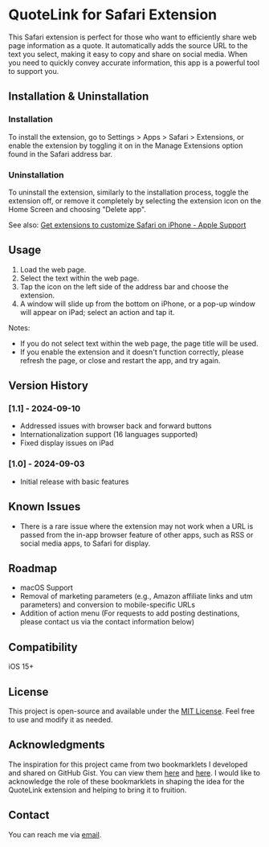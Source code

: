 # QuoteLink for Safari Extension

This Safari extension is perfect for those who want to efficiently share web page information as a quote. It automatically adds the source URL to the text you select, making it easy to copy and share on social media. When you need to quickly convey accurate information, this app is a powerful tool to support you.

## Installation & Uninstallation

### Installation
To install the extension, go to Settings > Apps > Safari > Extensions, or enable the extension by toggling it on in the Manage Extensions option found in the Safari address bar.

### Uninstallation
To uninstall the extension, similarly to the installation process, toggle the extension off, or remove it completely by selecting the extension icon on the Home Screen and choosing "Delete app".

See also: [Get extensions to customize Safari on iPhone - Apple Support](https://support.apple.com/guide/iphone/iphab0432bf6/17.0/ios/17.0)

## Usage

1. Load the web page.
2. Select the text within the web page.
3. Tap the icon on the left side of the address bar and choose the extension.
4. A window will slide up from the bottom on iPhone, or a pop-up window will appear on iPad; select an action and tap it.

Notes:
- If you do not select text within the web page, the page title will be used.
- If you enable the extension and it doesn't function correctly, please refresh the page, or close and restart the app, and try again.

## Version History

### [1.1] - 2024-09-10
- Addressed issues with browser back and forward buttons
- Internationalization support (16 languages supported)
- Fixed display issues on iPad

### [1.0] - 2024-09-03
- Initial release with basic features

## Known Issues

- There is a rare issue where the extension may not work when a URL is passed from the in-app browser feature of other apps, such as RSS or social media apps, to Safari for display.

## Roadmap

- macOS Support
- Removal of marketing parameters (e.g., Amazon affiliate links and utm parameters) and conversion to mobile-specific URLs
- Addition of action menu (For requests to add posting destinations, please contact us via the contact information below)

## Compatibility

iOS 15+

## License

This project is open-source and available under the [MIT License](LICENSE). Feel free to use and modify it as needed.

## Acknowledgments

The inspiration for this project came from two bookmarklets I developed and shared on GitHub Gist. You can view them [here](https://gist.github.com/hkitago/67ed3a91c7941ab9a2c6b657bac692cb) and [here](https://gist.github.com/hkitago/1009207b098773cf0a29b76636eb03c5). I would like to acknowledge the role of these bookmarklets in shaping the idea for the QuoteLink extension and helping to bring it to fruition.

## Contact

You can reach me via [email](mailto:hkitago@gmail.com).
